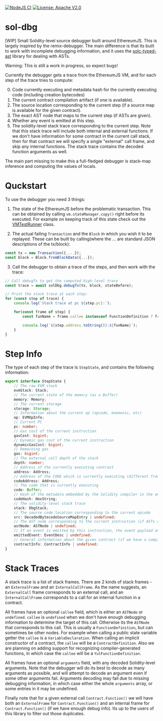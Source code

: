 [![NodeJS CI](https://github.com/ConsenSys/sol-dbg/actions/workflows/node.js.yml/badge.svg)](https://github.com/ConsenSys/sol-dbg/actions/workflows/node.js.yml)
[![License: Apache V2.0](https://img.shields.io/badge/License-Apache%202.0-blue.svg)](./LICENSE)

# sol-dbg

[WIP] Small Solidity-level source debugger built around EthereumJS. This is largely inspired by the remix-debugger. The main difference is that its built to work with incomplete debugging information, and it uses the [solc-typed-ast](https://github.com/ConsenSys/solc-typed-ast) library for dealing with ASTs.

Warning: This is still a work in progress, so expect bugs!

Currently the debugger gets a trace from the EthereumJS VM, and for each step of the trace tries to compute:

0. Code currently executing and metadata hash for the currently executing code (including creation bytecodes)
1. The current contract compilation artifact (if one is available).
2. The source location corresponding to the current step (if a source map is available for the given contract).
3. The exact AST node that maps to the current step (if ASTs are given).
4. Whether any event is emitted at this step.
5. The solidity-level stack trace corresponding to the current step. Note that this stack trace will include both internal and external functions. If we don't have information for some contract in the current call stack, then for that contract we will specify a single "external" call frame, and skip any internal functions. The stack trace contains the decoded function arguments as well.

The main part missing to make this a full-fledged debugger is stack-map inference and computing the values of locals.

# Quckstart

To use the debugger you need 3 things:

1. The state of the EthereumJS before the problematic transaction. This can be obtained by calling `vm.stateManager.copy()` right before its executed. For example on keeping track of this state check out the  [VMTestRunner](https://github.com/ConsenSys/sol-dbg/blob/main/test/utils/test_runner.ts#L81) class.

2. The actual failing `Transaction` and the `Block` in which you wish it to be replayed. These can be built by calling(where the ... are standard JSON descriptions of the tx/block):

```typescript
const tx = new Transaction({....});
const block = Block.fromBlockData({...});
```

3. Call the debugger to obtain a trace of the steps, and then work with the trace:

```typescript
// Call debugTx to get the computed high-level trace
const trace = await solDbg.debugTx(tx, block, stateBefore);

// Print the stack trace at each step:
for (const step of trace) {
    console.log(`Stack trace at pc ${step.pc}:`);

    for(const frame of step) {
        const funName = frame.callee instanceof FunctionDefinition ? frame.callee.name : "<unknown-function>";

        console.log(`${step.address.toString()}:${funName}`);
    }
}
```

# Step Info

The type of each step of the trace is `StepState`, and contains the following information:

```typescript
export interface StepState {
    // The raw EVM stack
    evmStack: Stack;
    // The current state of the memory (as a Buffer)
    memory: Memory;
    // The current storage
    storage: Storage;
    // Information about the current op (opcode, mnemonic, etc)
    op: EVMOpInfo;
    // Current PC
    pc: number;
    // Gas cost of the current instruction
    gasCost: bigint;
    // Dynamic gas cost of the current instruction
    dynamicGasCost: bigint;
    // Remaining gas
    gas: bigint;
    // The external call depth of the stack
    depth: number;
    // Address of the currently executing contract
    address: Address;
    // Address of the CODE which is currently executing (different from address in the case of DELEGATECALL)
    codeAddress: Address;
    // The code that is currently executing
    code: Buffer;
    // Hash of the metadata embedded by the Solidity compiler in the end of the bytecode
    codeHash: HexString;
    // The solidity-level stack trace
    stack: DbgStack;
    // The source code location corresponding to the current opcode
    src: DecodedBytecodeSourceMapEntry | undefined;
    // The AST node corresponding to the current instruction (if ASTs are present)
    astNode: ASTNode | undefined;
    // If an event is emitted by this instruction, the event payload and topics
    emittedEvent: EventDesc | undefined;
    // General information about the given contract (if we have a compiler artifact for it). May contain name, code , sourcemaps, ASTs, metadata /// hash, etc.
    contractInfo: ContractInfo | undefined;
}
```

# Stack Traces

A stack trace is a list of stack frames. There are 2 kinds of stack frames - an `ExternalFrame` and an `InternalCallFrame`. As the name suggests, an `ExternalCall` frame corresponds to an external call, and an `InternalCallFrame` corresponds to a call for an internal function in a contract.

All frames have an optional `callee` field, which is either an `ASTNode` or `undefined`. `callee` is `undefined` when we don't have enough debugging information to determine the target of this call. Otherwise its the `ASTNode` that corresponds to this call. This is usually a `FunctionDefinition`, but can sometimes be other nodes. For example when calling a public state variable getter the `callee` is a `VariableDeclaration`. When calling an implicit constructor of a contract, the `callee` will be a `ContractDefinition`. Also we are planning on adding support for recognizing compiler-generated functions, in which case the `callee` will be a `YulFunctionDefinition`.

All frames have an optional `arguments` field, with any decoded Solidity-level arguments. Note that the debugger will do its best to decode as many arguments as possible, and will attempt to decode an argument even if some other arguments fail. Arguments decoding may fail due to missing debugging information, in which case either the whole `arguments` array, or some entries in it may be undefined.

Finally note that for a given external call `Contract.Function()` we will have both an `ExternalFrame` for `Contract.Function()` and an internal frame for `Contract.Function()` (if we have enough debug info). Its up to the users of this library to filter out those duplicates.
